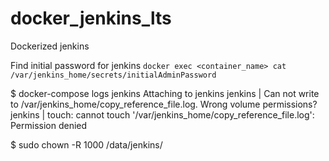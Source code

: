 # docker_jenkins_lts
Dockerized jenkins

Find initial password for jenkins
`
docker exec <container_name> cat /var/jenkins_home/secrets/initialAdminPassword
`

$ docker-compose logs jenkins
Attaching to jenkins
jenkins    | Can not write to /var/jenkins_home/copy_reference_file.log. Wrong volume permissions?
jenkins    | touch: cannot touch '/var/jenkins_home/copy_reference_file.log': Permission denied

$ sudo chown -R 1000 /data/jenkins/

